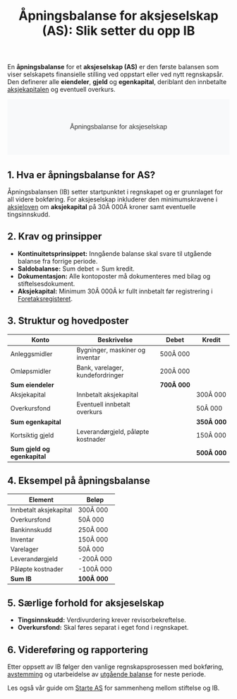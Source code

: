 ﻿---
title: "Åpningsbalanse for aksjeselskap (AS): Slik setter du opp IB"
seoTitle: "Åpningsbalanse AS | Slik setter du opp inngående balanse (IB)"
description: "Åpningsbalanse for aksjeselskap viser eiendeler, gjeld og egenkapital ved oppstart. Lær kravene i aksjeloven, typisk struktur, eksempler og hvordan IB videreføres i regnskapet."
summary: "Praktisk veiledning til åpningsbalanse i AS med tabeller og eksempel."
---

En **åpningsbalanse** for et **aksjeselskap (AS)** er den første balansen som viser selskapets finansielle stilling ved oppstart eller ved nytt regnskapsår. Den definerer alle **eiendeler**, **gjeld** og **egenkapital**, deriblant den innbetalte [aksjekapitalen](/blogs/regnskap/hva-er-aksjekapital "Hva er Aksjekapital? Krav og Forklaring") og eventuell overkurs.

![Illustrasjon av åpningsbalanse for aksjeselskap](apningsbalanse-for-aksjeselskap-image.svg)

## 1. Hva er åpningsbalanse for AS?

Åpningsbalansen (IB) setter startpunktet i regnskapet og er grunnlaget for all videre bokføring. For aksjeselskap inkluderer den minimumskravene i [aksjeloven](/blogs/regnskap/hva-er-aksjeloven "Hva er Aksjeloven? Regler for Aksjeselskaper i Norge") om **aksjekapital** på 30Â 000Â kroner samt eventuelle tingsinnskudd.

## 2. Krav og prinsipper

- **Kontinuitetsprinsippet:** Inngående balanse skal svare til utgående balanse fra forrige periode.
- **Saldobalanse:** Sum debet = Sum kredit.
- **Dokumentasjon:** Alle kontoposter må dokumenteres med bilag og stiftelsesdokument.
- **Aksjekapital:** Minimum 30Â 000Â kr fullt innbetalt før registrering i [Foretaksregisteret](/blogs/regnskap/hva-er-foretaksregisteret "Hva er Foretaksregisteret? Enhetsregister, Org.nr og Selskapsregister").

## 3. Struktur og hovedposter

| Konto                | Beskrivelse                                     | Debet      | Kredit     |
|----------------------|-------------------------------------------------|------------|------------|
| Anleggsmidler        | Bygninger, maskiner og inventar                 | 500Â 000    |            |
| Omløpsmidler         | Bank, varelager, kundefordringer                | 200Â 000    |            |
| **Sum eiendeler**    |                                                 | **700Â 000**|            |
| Aksjekapital         | Innbetalt aksjekapital                           |            | 300Â 000    |
| Overkursfond         | Eventuell innbetalt overkurs                     |            | 50Â 000     |
| **Sum egenkapital**  |                                                 |            | **350Â 000**|
| Kortsiktig gjeld     | Leverandørgjeld, påløpte kostnader              |            | 150Â 000    |
| **Sum gjeld og egenkapital** |                                         |            | **500Â 000**|

## 4. Eksempel på åpningsbalanse

| Element                 | Beløp      |
|-------------------------|------------|
| Innbetalt aksjekapital  | 300Â 000    |
| Overkursfond            | 50Â 000     |
| Bankinnskudd            | 250Â 000    |
| Inventar                | 150Â 000    |
| Varelager               | 50Â 000     |
| Leverandørgjeld         | -200Â 000   |
| Påløpte kostnader       | -100Â 000   |
| **Sum IB**              | **100Â 000**|

## 5. Særlige forhold for aksjeselskap

* **Tingsinnskudd:** Verdivurdering krever revisorbekreftelse.
* **Overkursfond:** Skal føres separat i eget fond i regnskapet.

## 6. Videreføring og rapportering

Etter oppsett av IB følger den vanlige regnskapsprosessen med bokføring, [avstemming](/blogs/regnskap/hva-er-avstemming "Hva er Avstemming i Regnskap? Komplett Guide til Regnskapsavstemming") og utarbeidelse av [utgående balanse](/blogs/regnskap/hva-er-utgaaende-balanse "Hva er Utgående Balanse? Komplett Guide til Saldooverføring") for neste periode.

Les også vår guide om [Starte AS](/blogs/regnskap/starte-as "Starte AS: Steg-for-steg guide til å stifte aksjeselskap") for sammenheng mellom stiftelse og IB.











